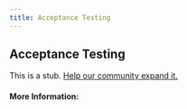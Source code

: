 ```yaml
---
title: Acceptance Testing
---
```


## Acceptance Testing

This is a stub. [Help our community expand it.](https://github.com/freeCodeCamp/guide-articles/tree/master/articles/Agile/Acceptance-Testing/index.md)

<!-- The article goes here, in GitHub-flavored Markdown. Feel free to add YouTube videos, images, and CodePen/JSBin embeds  -->

#### More Information:
<!-- Please add any articles you think might be helpful to read before writing the article -->


